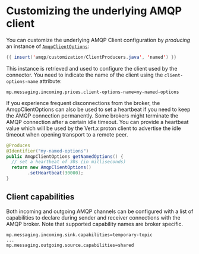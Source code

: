 # Customizing the underlying AMQP client

You can customize the underlying AMQP Client configuration by
*producing* an instance of
[`AmqpClientOptions`](https://vertx.io/docs/apidocs/io/vertx/amqp/AmqpClientOptions.html):

``` java
{{ insert('amqp/customization/ClientProducers.java', 'named') }}
```

This instance is retrieved and used to configure the client used by the
connector. You need to indicate the name of the client using the
`client-options-name` attribute:

```properties
mp.messaging.incoming.prices.client-options-name=my-named-options
```

If you experience frequent disconnections from the broker, the AmqpClientOptions can also be used to set a heartbeat if you need to keep the AMQP connection permanently. 
Some brokers might terminate the AMQP connection after a certain idle timeout. 
You can provide a heartbeat value which will be used by the Vert.x proton client to advertise the idle timeout when opening transport to a remote peer.

```java
@Produces
@Identifier("my-named-options")
public AmqpClientOptions getNamedOptions() {
  // set a heartbeat of 30s (in milliseconds)
  return new AmqpClientOptions()
        .setHeartbeat(30000);
}
```

## Client capabilities

Both incoming and outgoing AMQP channels can be configured with a list
of capabilities to declare during sender and receiver connections with
the AMQP broker. Note that supported capability names are broker
specific.

```properties
mp.messaging.incoming.sink.capabilities=temporary-topic
...
mp.messaging.outgoing.source.capabilities=shared
```
